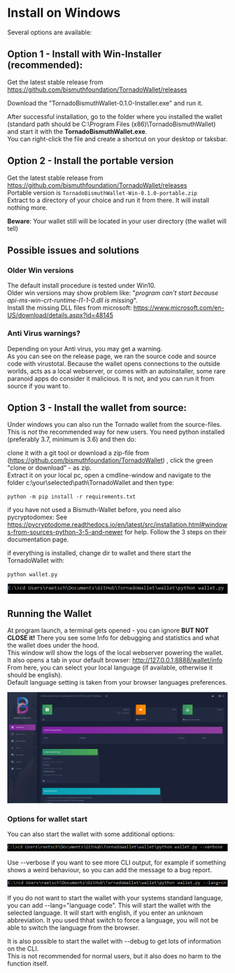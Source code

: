 # Install on Windows

Several options are available:

## Option 1 - Install with Win-Installer (recommended):

Get the latest stable release from https://github.com/bismuthfoundation/TornadoWallet/releases

Download the "TornadoBismuthWallet-0.1.0-Installer.exe" and run it.  

After successful installation, go to the folder where you installed the wallet (standard path should be C:\Program Files (x86)\TornadoBismuthWallet) and start it with the **TornadoBismuthWallet.exe**.  
You can right-click the file and create a shortcut on your desktop or taksbar.


## Option 2 - Install the portable version

Get the latest stable release from https://github.com/bismuthfoundation/TornadoWallet/releases  
Portable version is `TornadoBismuthWallet-Win-0.1.0-portable.zip`  
Extract to a directory of your choice and run it from there.  It will install nothing more.

**Beware**: Your wallet still will be located in your user directory (the wallet will tell)

## Possible issues and solutions

### Older Win versions
The default install procedure is tested under Win10.  
Older win versions may show problem like: "*program can't start because api-ms-win-crt-runtime-l1-1-0.dll is missing*".  
Install the missing DLL files from microsoft: https://www.microsoft.com/en-US/download/details.aspx?id=48145

### Anti Virus warnings?
Depending on your Anti virus, you may get a warning.  
As you can see on the release page, we ran the source code and source code with virustotal.
Because the wallet opens connections to the outside worlds, acts as a local webserver, or comes with an autoinstaller, some rare paranoid apps do consider it malicious. It is not, and you can run it from source if you want to.


## Option 3 - Install the wallet from source:
Under windows you can also run the Tornado wallet from the source-files.  
This is *not* the recommended way for new users.
You need python installed (preferably 3.7, minimum is 3.6) and then do:

clone it with a git tool or download a zip-file from (https://github.com/bismuthfoundation/TornadoWallet) , click the green "clone or download" - as zip.  
Extract it on your local pc, open a cmdline-window and navigate to the folder c:\your\selected\path\TornadoWallet and then type: 

`python -m pip install -r requirements.txt`

if you have not used a Bismuth-Wallet before, you need also pycryptodomex:
See https://pycryptodome.readthedocs.io/en/latest/src/installation.html#windows-from-sources-python-3-5-and-newer for help.
Follow the 3 steps on their documentation page.

if everything is installed, change dir to wallet and there start the TornadoWallet with:

`python wallet.py`

![Oups, here should be a CLI-Screenshot](graphics/cli.png)


## Running the Wallet 

At program launch, a terminal gets opened -  you can ignore **BUT NOT CLOSE it!** There you see some Info for debugging and statistics and what the wallet does under the hood.  
This window will show the logs of the local webserver powering the wallet.  
It also opens a tab in your default browser: http://127.0.0.1:8888/wallet/info  
From here, you can select your local language (if available, otherwise it should be english).  
Default language setting is taken from your browser languages preferences.

![Oups, where is the Screenshot?](graphics/tornado.png)

### Options for wallet start

You can also start the wallet with some additional options:

![Oups, here should be a CLI-Screenshot](graphics/cli_verbose.png)

Use --verbose if you want to see more CLI output, for example if something shows a weird behaviour, so you can add the message to a bug report.


![Oups, here should be a CLI-Screenshot](graphics/cli_lang.png)

If you do not want to start the wallet with your systems standard language, you can add --lang="language code". This will start the wallet with the selected language. It will start with english, if you enter an unknown abbreviation. It you used thhat switch to force a language, you will not be able to switch the language from the browser.

It is also possible to start the wallet with --debug to get lots of information on the CLI.  
This is not recommended for normal users, but it also does no harm to the function itself.
